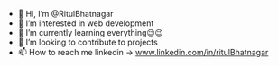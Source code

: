 - 👋 Hi, I’m @RitulBhatnagar
- 👀 I’m interested in web development
- 🌱 I’m currently learning everything😉😉
- 💞️ I’m looking to contribute to projects
- 📫 How to reach me linkedin -> www.linkedin.com/in/ritulBhatnagar

